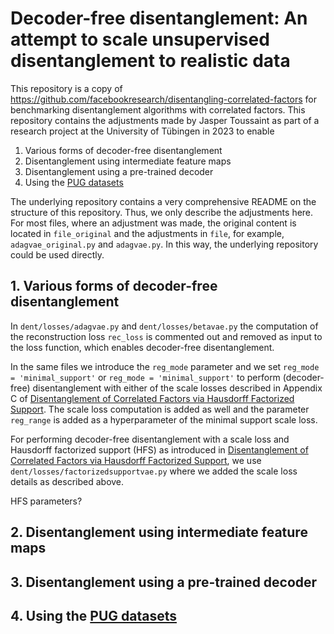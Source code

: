 # Decoder-free disentanglement: An attempt to scale unsupervised disentanglement to realistic data

This repository is a copy of https://github.com/facebookresearch/disentangling-correlated-factors for benchmarking disentanglement algorithms 
with correlated factors.
This repository contains the adjustments made by Jasper Toussaint as part of a research project at the University of Tübingen in 2023 to enable
1. Various forms of decoder-free disentanglement
2. Disentanglement using intermediate feature maps
3. Disentanglement using a pre-trained decoder
4. Using the [PUG datasets](https://github.com/facebookresearch/PUG)

<!-- enabling disentanglement without decoder, using intermediate feature maps and a pre-trained decoder. 
Moreover, the PUG datasets can be used for training. 
This repository contains a copy of the following repository: https://github.com/facebookresearch/disentangling-correlated-factors,
together with adjustments to enable-->
<!-- We quote from there: *The repository contains a general-purpose pytorch-based framework library and benchmarking suite to facilitate 
research on methods for learning disentangled representations. 
It was conceived especially for evaluating robustness under correlated factors, and contains all the code, benchmarks and method 
implementations used in the paper.*-->
The underlying repository contains a very comprehensive README on the structure of this repository. 
Thus, we only describe the adjustments here. 
For most files, where an adjustment was made, the original content is located in `file_original` and the adjustments in `file`, for example, 
`adagvae_original.py` and `adagvae.py`.
In this way, the underlying repository could be used directly.

## 1. Various forms of decoder-free disentanglement

In `dent/losses/adagvae.py` and `dent/losses/betavae.py` the computation of the reconstruction loss `rec_loss` is commented out and removed as 
input to the loss function, which enables decoder-free disentanglement.

In the same files we introduce the `reg_mode` parameter and we set `reg_mode = 'minimal_support'` or  `reg_mode = 'minimal_support'` 
to perform (decoder-free) disentanglement with either of the scale losses described in Appendix C of 
[Disentanglement of Correlated Factors via Hausdorff Factorized Support](https://openreview.net/forum?id=OKcJhpQiGiX). 
The scale loss computation is added as well and the parameter `reg_range` is added as a hyperparameter of the minimal support scale loss.

For performing decoder-free disentanglement with a scale loss and Hausdorff factorized support (HFS) as introduced in 
[Disentanglement of Correlated Factors via Hausdorff Factorized Support](https://openreview.net/forum?id=OKcJhpQiGiX), we use 
`dent/losses/factorizedsupportvae.py` where we added the scale loss details as described above.

HFS parameters?

## 2. Disentanglement using intermediate feature maps

## 3. Disentanglement using a pre-trained decoder

## 4. Using the [PUG datasets](https://github.com/facebookresearch/PUG)
